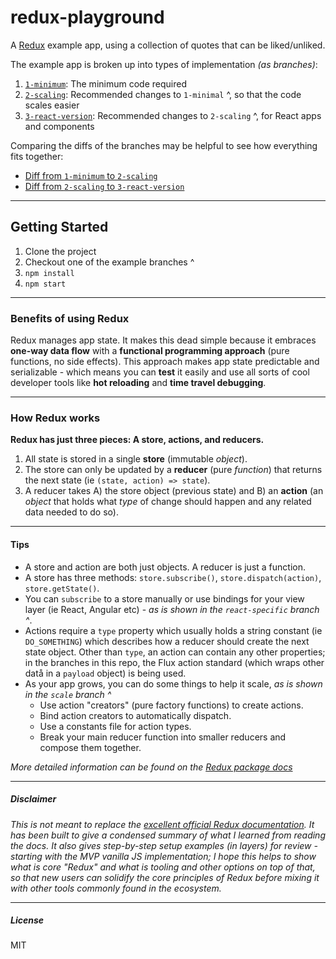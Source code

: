 # redux-playground

A [Redux](https://www.npmjs.com/package/redux) example app, using a collection of quotes that can be liked/unliked.

The example app is broken up into types of implementation _(as branches)_:

1. [`1-minimum`](https://github.com/trevordmiller/redux-playground/tree/1-minimum): The minimum code required
1. [`2-scaling`](https://github.com/trevordmiller/redux-playground/tree/2-scaling): Recommended changes to `1-minimal` ^, so that the code scales easier
1.  [`3-react-version`](https://github.com/trevordmiller/redux-playground/tree/3-react-version): Recommended changes to `2-scaling` ^, for React apps and components

Comparing the diffs of the branches may be helpful to see how everything fits together:

- [Diff from `1-minimum` to `2-scaling`](https://github.com/trevordmiller/redux-playground/compare/1-minimum...2-scaling)
- [Diff from `2-scaling` to `3-react-version`](https://github.com/trevordmiller/redux-playground/compare/2-scaling...3-react-version)

---

## Getting Started

1. Clone the project
1. Checkout one of the example branches ^
1. `npm install`
1. `npm start`

---

### Benefits of using Redux

Redux manages app state. It makes this dead simple because it embraces **one-way data flow** with a **functional programming approach** (pure functions, no side effects). This approach makes app state predictable and serializable - which means you can **test** it easily and use all sorts of cool developer tools like **hot reloading** and **time travel debugging**.

---

### How Redux works

**Redux has just three pieces: A store, actions, and reducers.**

1. All state is stored in a single **store** (immutable _object_).
1. The store can only be updated by a **reducer** (pure _function_) that returns the next state (ie `(state, action) => state`).
1. A reducer takes A) the store object (previous state) and B) an **action** (an _object_ that holds what _type_ of change should happen and any related data needed to do so).

---

#### Tips

- A store and action are both just objects. A reducer is just a function.
- A store has three methods: `store.subscribe()`, `store.dispatch(action)`, `store.getState()`.
- You can `subscribe` to a store manually or use bindings for your view layer (ie React, Angular etc) - _as is shown in the `react-specific` branch ^_.
- Actions require a `type` property which usually holds a string constant (ie `DO_SOMETHING`) which describes how a reducer should create the next state object. Other than `type`, an action can contain any other properties; in the branches in this repo, the Flux action standard (which wraps other datå in a `payload` object) is being used.
- As your app grows, you can do some things to help it scale, _as is shown in the `scale` branch ^_
  - Use action "creators" (pure factory functions) to create actions.
  - Bind action creators to automatically dispatch.
  - Use a constants file for action types.
  - Break your main reducer function into smaller reducers and compose them together.

_More detailed information can be found on the [Redux package docs](https://www.npmjs.com/package/redux)_

---

##### Disclaimer

_This is not meant to replace the [excellent official Redux documentation](https://www.npmjs.com/package/redux). It has been built to give a condensed summary of what I learned from reading the docs. It also gives step-by-step setup examples (in layers) for review - starting with the MVP vanilla JS implementation; I hope this helps to show what is core "Redux" and what is tooling and other options on top of that, so that new users can solidify the core principles of Redux before mixing it with other tools commonly found in the ecosystem._

---

##### License

MIT
